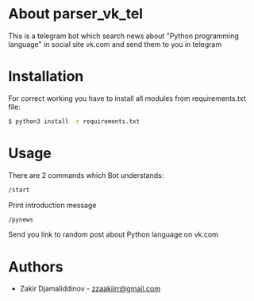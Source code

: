 # About parser_vk_tel

This is a telegram bot which search news about "Python programming language" in social site vk.com and send them to you in telegram

# Installation
For correct working you have to install all modules from requirements.txt file:
```sh
$ python3 install -r requirements.txt
```
# Usage
There are 2 commands which Bot understands:
```sh
/start
```
Print introduction message
```sh
/pynews
```
Send you link to random post about Python language on vk.com

# Authors
 - Zakir Djamaliddinov - zzaakiirr@gmail.com
